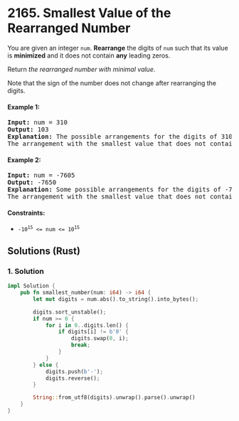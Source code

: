 # 2165. Smallest Value of the Rearranged Number
You are given an integer `num`. **Rearrange** the digits of `num` such that its value is **minimized** and it does not contain **any** leading zeros.

Return *the rearranged number with minimal value*.

Note that the sign of the number does not change after rearranging the digits.

#### Example 1:
<pre>
<strong>Input:</strong> num = 310
<strong>Output:</strong> 103
<strong>Explanation:</strong> The possible arrangements for the digits of 310 are 013, 031, 103, 130, 301, 310.
The arrangement with the smallest value that does not contain any leading zeros is 103.
</pre>

#### Example 2:
<pre>
<strong>Input:</strong> num = -7605
<strong>Output:</strong> -7650
<strong>Explanation:</strong> Some possible arrangements for the digits of -7605 are -7650, -6705, -5076, -0567.
The arrangement with the smallest value that does not contain any leading zeros is -7650.
</pre>

#### Constraints:
* <code>-10<sup>15</sup> <= num <= 10<sup>15</sup></code>

## Solutions (Rust)

### 1. Solution
```Rust
impl Solution {
    pub fn smallest_number(num: i64) -> i64 {
        let mut digits = num.abs().to_string().into_bytes();

        digits.sort_unstable();
        if num >= 0 {
            for i in 0..digits.len() {
                if digits[i] != b'0' {
                    digits.swap(0, i);
                    break;
                }
            }
        } else {
            digits.push(b'-');
            digits.reverse();
        }

        String::from_utf8(digits).unwrap().parse().unwrap()
    }
}
```
